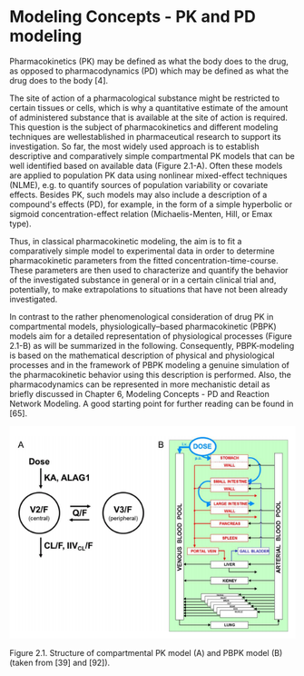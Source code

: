 # Modeling Concepts - PK and PD modeling

Pharmacokinetics (PK) may be defined as what the body does to the drug, as opposed to pharmacodynamics (PD) which may be defined as what the drug does to the body [4].

The site of action of a pharmacological substance might be restricted to certain tissues or cells, which is why a quantitative estimate of the amount of administered substance that is available at the site of action is required. This question is the subject of pharmacokinetics and different modeling techniques are wellestablished in pharmaceutical research to support its investigation. So far, the most widely used approach is to establish descriptive and comparatively simple compartmental PK models that can be well identified based on available data (Figure 2.1-A). Often these models are applied to population PK data using nonlinear mixed-effect techniques (NLME), e.g. to quantify sources of population variability or covariate effects. Besides PK, such models may also include a description of a compound's effects (PD), for example, in the form of a simple hyperbolic or sigmoid concentration-effect relation (Michaelis-Menten, Hill, or Emax type).

Thus, in classical pharmacokinetic modeling, the aim is to fit a comparatively simple model to experimental data in order to determine pharmacokinetic parameters from the fitted concentration-time-course. These parameters are then used to characterize and quantify the behavior of the investigated substance in general or in a certain clinical trial and, potentially, to make extrapolations to situations that have not been already investigated.

In contrast to the rather phenomenological consideration of drug PK in compartmental models, physiologically–based pharmacokinetic (PBPK) models aim for a detailed representation of physiological processes (Figure 2.1-B) as will be summarized in the following. Consequently, PBPK-modeling is based on the mathematical description of physical and physiological processes and in the framework of PBPK modeling a genuine simulation of the pharmacokinetic behavior using this description is performed. Also, the pharmacodynamics can be represented in more mechanistic detail as briefly discussed in Chapter 6, Modeling Concepts - PD and Reaction Network Modeling. A good starting point for further reading can be found in [65].

![Structure of compartmental PK model (A) and PBPK model (B)](/images/chapter-2/01.png "Structure of compartmental PK model (A) and PBPK model (B)")

Figure 2.1. Structure of compartmental PK model (A) and PBPK model (B) (taken from [39] and [92]).

